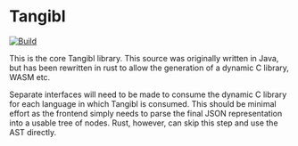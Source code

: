# Tangibl

[![Build](https://github.com/battesonb/tangibl-rs/actions/workflows/build.yml/badge.svg)](https://github.com/battesonb/tangibl-rs/actions/workflows/build.yml)

This is the core Tangibl library. This source was originally written in Java,
but has been rewritten in rust to allow the generation of a dynamic C library,
WASM etc.

Separate interfaces will need to be made to consume the dynamic C library for
each language in which Tangibl is consumed. This should be minimal effort as the
frontend simply needs to parse the final JSON representation into a usable tree
of nodes. Rust, however, can skip this step and use the AST directly.
